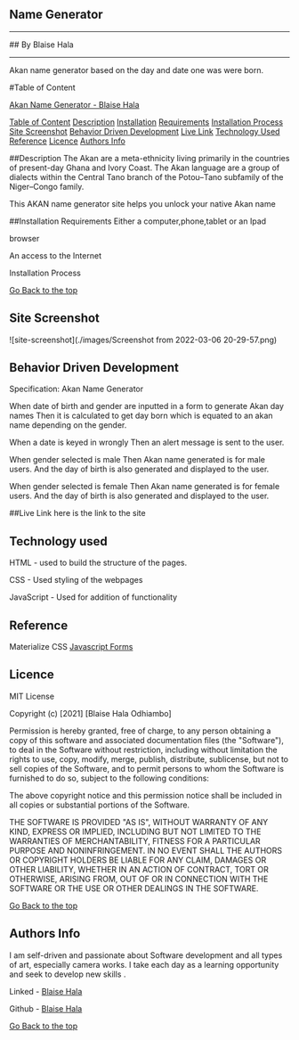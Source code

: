 ## Name Generator
<hr>
## By Blaise Hala
<hr>
Akan name generator based on the day and date one was were born.


#Table of Content

[Akan Name Generator - Blaise Hala](#name-Generator)

[Table of Content](#table-of-content)
[Description](#description)
[Installation](#Installation)
[Requirements](#requirements)
[Installation Process](#Installation-process)
[Site Screenshot](#site-screenshot)
[Behavior Driven Development](#behavior-driven-development)
[Live Link](#Live-Link)
[Technology Used](#technology-used)
[Reference](#reference)
[Licence](#licence)
[Authors Info](#authors-info)

##Description
The Akan are a meta-ethnicity living primarily in the countries of present-day Ghana and Ivory Coast. The Akan language are a group of dialects within the Central Tano branch of the Potou–Tano subfamily of the Niger–Congo family.

This AKAN name generator site helps you unlock your native Akan name


##Installation
Requirements
Either a computer,phone,tablet or an Ipad

browser

An access to the Internet

Installation Process

[Go Back to the top](#name-generator)

## Site Screenshot
![site-screenshot](./images/Screenshot from 2022-03-06 20-29-57.png) 


## Behavior Driven Development

Specification: Akan Name Generator

When date of birth and gender are inputted in a form to generate Akan day names Then it is calculated to get day born which is equated to an akan name depending on the gender.

When a date is keyed in wrongly Then an alert message is sent to the user.

When gender selected is male Then Akan name generated is for male users. And the day of birth is also generated and displayed to the user.

When gender selected is female Then Akan name generated is for female users. And the day of birth is also generated and displayed to the user.

##Live Link 
here is the link to the site

## Technology used
HTML - used to build the structure of the pages.

CSS - Used  styling of the webpages

JavaScript - Used for addition of functionality 

## Reference
Materialize CSS
[Javascript Forms](#https://www.javascripttutorial.net/javascript-dom/javascript-form/)

## Licence

MIT License

Copyright (c) [2021] [Blaise Hala Odhiambo]

Permission is hereby granted, free of charge, to any person obtaining a copy of this software and associated documentation files (the "Software"), to deal in the Software without restriction, including without limitation the rights to use, copy, modify, merge, publish, distribute, sublicense, but not to sell copies of the Software, and to permit persons to whom the Software is furnished to do so, subject to the following conditions:

The above copyright notice and this permission notice shall be included in all copies or substantial portions of the Software.

THE SOFTWARE IS PROVIDED "AS IS", WITHOUT WARRANTY OF ANY KIND, EXPRESS OR IMPLIED, INCLUDING BUT NOT LIMITED TO THE WARRANTIES OF MERCHANTABILITY, FITNESS FOR A PARTICULAR PURPOSE AND NONINFRINGEMENT. IN NO EVENT SHALL THE AUTHORS OR COPYRIGHT HOLDERS BE LIABLE FOR ANY CLAIM, DAMAGES OR OTHER LIABILITY, WHETHER IN AN ACTION OF CONTRACT, TORT OR OTHERWISE, ARISING FROM, OUT OF OR IN CONNECTION WITH THE SOFTWARE OR THE USE OR OTHER DEALINGS IN THE SOFTWARE.

[Go Back to the top](#name-generator)

## Authors Info 
I am self-driven and passionate about Software development and all types of art, especially camera works. I take each day as a learning opportunity and seek to develop new skills .

Linked - [Blaise Hala](https://www.linkedin.com/in/blaise-hala-682aa511a/)

Github - [Blaise Hala](https://github.com/Blaisehala)


[Go Back to the top](#name-generator)
